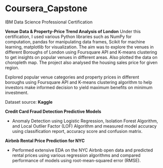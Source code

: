 # Coursera_Capstone
IBM Data Science Professional Certification

**Venue Data & Property-Price Trend Analysis of London**
Under this certification, I used various Python libraries such as NumPy for computation, pandas for manipulating data frames, Scikit for machine learning, matplotlib for visualization. The aim was to explore the venues in different Boroughs of London using Foursquare API and K-means clustering to get insights on popular venues in different areas. Also plotted the data on choropleth map. The project also analysed the housing sales price for given region.

Explored popular venue categories and property prices in different boroughs using Foursquare API and K-means clustering algorithm to help investors make informed decision to yield maximum benefits on minimum investment.

Dataset source: **Kaggle** 

**Credit Card Fraud Detection Predictive Models**
- Anomaly Detection using Logistic Regression, Isolation Forest Algorithm, and Local Outlier Factor (LOF) Algorithm and measured model accuracy using classification report, accuracy score and confusion matrix.

**Airbnb Rental Price Prediction for NYC**
- Performed extensive EDA on the NYC Airbnb open data and predicted rental prices using various regression algorithms and compared performance of models using root-mean-squared error (RMSE).



